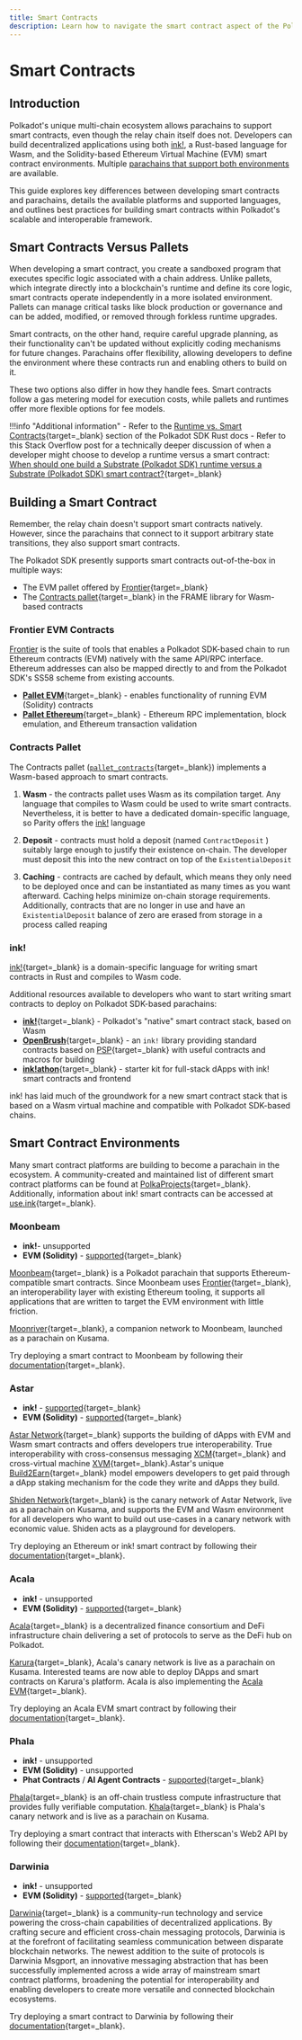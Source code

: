 ```yaml
---
title: Smart Contracts
description: Learn how to navigate the smart contract aspect of the Polkadot ecosystem, including available languages (Solidity, ink), platforms, and compilation targets.
---
```


# Smart Contracts

## Introduction

Polkadot's unique multi-chain ecosystem allows parachains to support smart contracts, even though the relay chain itself does not. Developers can build decentralized applications using both [ink!](#ink), a Rust-based language for Wasm, and the Solidity-based Ethereum Virtual Machine (EVM) smart contract environments. Multiple [parachains that support both environments](#smart-contract-environments) are available.

This guide explores key differences between developing smart contracts and parachains, details the available platforms and supported languages, and outlines best practices for building smart contracts within Polkadot's scalable and interoperable framework. 

## Smart Contracts Versus Pallets

When developing a smart contract, you create a sandboxed program that executes specific logic associated with a chain address. Unlike pallets, which integrate directly into a blockchain's runtime and define its core logic, smart contracts operate independently in a more isolated environment. Pallets can manage critical tasks like block production or governance and can be added, modified, or removed through forkless runtime upgrades.

Smart contracts, on the other hand, require careful upgrade planning, as their functionality can't be updated without explicitly coding mechanisms for future changes. Parachains offer flexibility, allowing developers to define the environment where these contracts run and enabling others to build on it.

These two options also differ in how they handle fees. Smart contracts follow a gas metering model for execution costs, while pallets and runtimes offer more flexible options for fee models.

!!!info "Additional information" 
      - Refer to the [Runtime vs. Smart Contracts](https://paritytech.github.io/polkadot-sdk/master/polkadot_sdk_docs/reference_docs/runtime_vs_smart_contract/index.html){target=\_blank} section of the Polkadot SDK Rust docs
      - Refer to this Stack Overflow post for a technically deeper discussion of when a developer might choose to develop a runtime versus a smart contract: [When should one build a Substrate (Polkadot SDK) runtime versus a Substrate (Polkadot SDK) smart contract?](https://stackoverflow.com/a/56041305){target=\_blank}

## Building a Smart Contract

Remember, the relay chain doesn't support smart contracts natively. However, since the parachains that connect to it support arbitrary state transitions, they also support smart contracts.

The Polkadot SDK presently supports smart contracts out-of-the-box in multiple ways:

- The EVM pallet offered by [Frontier](https://github.com/paritytech/frontier){target=\_blank}
- The [Contracts pallet](https://github.com/paritytech/polkadot-sdk/blob/master/substrate/frame/contracts/){target=\_blank} in the FRAME library for Wasm-based contracts

### Frontier EVM Contracts

[Frontier](https://github.com/paritytech/frontier) is the suite of tools that enables a Polkadot SDK-based chain to run Ethereum contracts (EVM) natively with the same API/RPC interface. Ethereum addresses can also be mapped directly to and from the Polkadot SDK's SS58 scheme from existing accounts.

- [**Pallet EVM**](https://docs.rs/pallet-evm/latest/pallet_evm/){target=\_blank} - enables functionality of running EVM (Solidity) contracts
- [**Pallet Ethereum**](https://docs.rs/pallet-ethereum/latest/pallet_ethereum/){target=\_blank} - Ethereum RPC implementation, block emulation, and Ethereum transaction validation

### Contracts Pallet

The Contracts pallet ([`pallet_contracts`](https://docs.rs/pallet-contracts/latest/pallet_contracts/index.html#contracts-pallet){target=\_blank}) implements a Wasm-based approach to smart contracts.

1. **Wasm** - the contracts pallet uses Wasm as its compilation target. Any language that compiles to Wasm could be used to write smart contracts. Nevertheless, it is better to have a dedicated domain-specific language, so Parity offers the [ink!](#ink) language

2. **Deposit** - contracts must hold a deposit (named `ContractDeposit` ) suitably large enough to justify their existence on-chain. The developer must deposit this into the new contract on top of the `ExistentialDeposit`

3. **Caching** - contracts are cached by default, which means they only need to be deployed once and can be instantiated as many times as you want afterward. Caching helps minimize on-chain storage requirements. Additionally, contracts that are no longer in use and have an `ExistentialDeposit` balance of zero are erased from storage in a process called reaping

### ink!

[ink!](https://github.com/use-ink/ink){target=\_blank} is a domain-specific language for writing smart contracts in Rust and compiles to Wasm code.

Additional resources available to developers who want to start writing smart contracts to deploy on Polkadot SDK-based parachains:

- [**ink!**](https://use.ink/){target=\_blank} - Polkadot's "native" smart contract stack, based on Wasm
- [**OpenBrush**](https://docs.openbrush.io/){target=\_blank} - an `ink!` library providing standard contracts based on [PSP](https://github.com/w3f/PSPs){target=\_blank} with useful contracts and macros for building
- [**ink!athon**](https://inkathon.xyz/){target=\_blank} - starter kit for full-stack dApps with ink! smart contracts and frontend

ink! has laid much of the groundwork for a new smart contract stack that is based on a Wasm virtual machine and compatible with Polkadot SDK-based chains.

## Smart Contract Environments

Many smart contract platforms are building to become a parachain in the ecosystem. A community-created and maintained list of different smart contract platforms can be found at [PolkaProjects](https://www.polkaproject.com/#/projects?cateID=1&tagID=6){target=\_blank}. Additionally, information about ink! smart contracts can be accessed at [use.ink](https://use.ink/#where-can-i-deploy-ink-contracts){target=\_blank}.

### Moonbeam

- **ink!**- unsupported
- **EVM (Solidity)** - [supported](https://docs.moonbeam.network/builders/get-started/quick-start/){target=\_blank}

[Moonbeam](https://moonbeam.network/){target=\_blank} is a Polkadot parachain that supports Ethereum-compatible smart contracts. Since Moonbeam uses [Frontier](https://github.com/paritytech/frontier){target=\_blank}, an interoperability layer with existing Ethereum tooling, it supports all applications that are written to target the EVM environment with little friction.

[Moonriver](https://docs.moonbeam.network/networks/moonriver/){target=\_blank}, a companion network to Moonbeam, launched as a parachain on Kusama.

Try deploying a smart contract to Moonbeam by following their [documentation](https://docs.moonbeam.network/){target=\_blank}.

### Astar

- **ink!** - [supported](https://docs.astar.network/docs/build/#wasm-smart-contracts){target=\_blank}
- **EVM (Solidity)** - [supported](https://docs.astar.network/docs/build/#evm-smart-contracts){target=\_blank}

[Astar Network](https://astar.network/){target=\_blank} supports the building of dApps with EVM and Wasm smart contracts and offers developers true interoperability. True interoperability with cross-consensus messaging [XCM](https://wiki.polkadot.network/docs/learn-xcm){target=\_blank} and cross-virtual machine [XVM](https://astar.network/developers){target=\_blank}.Astar's unique [Build2Earn](https://docs.astar.network/docs/build/#build2earn){target=\_blank} model empowers developers to get paid through a dApp staking mechanism for the code they write and dApps they build.

[Shiden Network](https://shiden.astar.network/){target=\_blank} is the canary network of Astar Network, live as a parachain on Kusama, and supports the EVM and Wasm environment for all developers who want to build out use-cases in a canary network with economic value. Shiden acts as a playground for developers.

Try deploying an Ethereum or ink! smart contract by following their [documentation](https://docs.astar.network/){target=\_blank}.

### Acala

- **ink!** - unsupported
- **EVM (Solidity)** - [supported](https://wiki.acala.network/build/development-guide){target=\_blank}

[Acala](https://acala.network/){target=\_blank} is a decentralized finance consortium and DeFi infrastructure chain delivering a set of protocols to serve as the DeFi hub on Polkadot.

[Karura](https://acala.network/karura){target=\_blank}, Acala's canary network is live as a parachain on Kusama. Interested teams are now able to deploy DApps and smart contracts on Karura's platform. Acala is also implementing the [Acala EVM](https://wiki.acala.network/learn/acala-evm/why-acala-evm){target=\_blank}.

Try deploying an Acala EVM smart contract by following their [documentation](https://wiki.acala.network/build/development-guide/smart-contracts){target=\_blank}.

### Phala

- **ink!** - unsupported
- **EVM (Solidity)** - unsupported
- **Phat Contracts** / **AI Agent Contracts** - [supported](https://phala.network/phat-contract){target=\_blank}

[Phala](https://phala.network){target=\_blank} is an off-chain trustless compute infrastructure that provides fully verifiable computation. [Khala](https://phala.network/en/khala){target=\_blank} is Phala's canary network and is live as a parachain on Kusama.

Try deploying a smart contract that interacts with Etherscan's Web2 API by following their [documentation](https://docs.phala.network/ai-agent-contract/build){target=\_blank}.

### Darwinia

- **ink!** - unsupported
- **EVM (Solidity)** - [supported](https://docs.darwinia.network/build/getting-started/networks/overview/){target=\_blank}

[Darwinia](https://darwinia.network/){target=\_blank} is a community-run technology and service powering the cross-chain capabilities of decentralized applications. By crafting secure and efficient cross-chain messaging protocols, Darwinia is at the forefront of facilitating seamless communication between disparate blockchain networks. The newest addition to the suite of protocols is Darwinia Msgport, an innovative messaging abstraction that has been successfully implemented across a wide array of mainstream smart contract platforms, broadening the potential for interoperability and enabling developers to create more versatile and connected blockchain ecosystems.

Try deploying a smart contract to Darwinia by following their [documentation](https://docs.darwinia.network/build/ethereum-tools/interact-with-web3js/){target=\_blank}.
